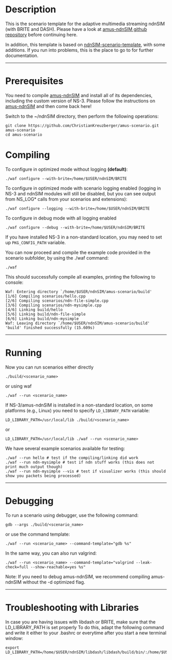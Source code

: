Description
===========

This is the scenario template for the adaptive multimedia streaming ndnSIM (with BRITE and DASH). Please have a look
at [amus-ndnSIM github repository](https://github.com/ChristianKreuzberger/amus-ndnSIM) before continuing here.

In addition, this template is based on [ndnSIM-scenario-template](https://github.com/cawka/ndnSIM-scenario-template),
with some additions. If you run into problems, this is the place to go to for further documentation.

---------------------------------------------

Prerequisites
=============

You need to compile [amus-ndnSIM](https://github.com/ChristianKreuzberger/amus-ndnSIM) and install all of its 
dependencies, including the custom version of NS-3. Please follow the instructions on 
[amus-ndnSIM](https://github.com/ChristianKreuzberger/amus-ndnSIM) and then come back here!


Switch to the ~/ndnSIM directory, then perform the following operations:
    
    git clone https://github.com/ChristianKreuzberger/amus-scenario.git amus-scenario
    cd amus-scenario

Compiling
=========

To configure in optimized mode without logging **(default)**:

    ./waf configure --with-brite=/home/$USER/ndnSIM/BRITE

To configure in optimized mode with scenario logging enabled (logging in NS-3 and ndnSIM modules will still be disabled,
but you can see output from NS_LOG* calls from your scenarios and extensions):

    ./waf configure --logging --with-brite=/home/$USER/ndnSIM/BRITE

To configure in debug mode with all logging enabled

    ./waf configure --debug --with-brite=/home/$USER/ndnSIM/BRITE

If you have installed NS-3 in a non-standard location, you may need to set up ``PKG_CONFIG_PATH`` variable.

You can now proceed and compile the example code provided in the scenario subfolder, by using the ./waf command:

    ./waf
    
This should successfully compile all examples, printing the following to console:

    Waf: Entering directory `/home/$USER/ndnSIM/amus-scenario/build'
    [1/6] Compiling scenarios/hello.cpp
    [2/6] Compiling scenarios/ndn-file-simple.cpp
    [3/6] Compiling scenarios/ndn-mysimple.cpp
    [4/6] Linking build/hello
    [5/6] Linking build/ndn-file-simple
    [6/6] Linking build/ndn-mysimple
    Waf: Leaving directory `/home/$USER/ndnSIM/amus-scenario/build'
    'build' finished successfully (15.609s)


---------------------------------------------

Running
=======



Now you can run scenarios either directly

    ./build/<scenario_name>

or using waf

    ./waf --run <scenario_name>

If NS-3/amus-ndnSIM is installed in a non-standard location, on some platforms (e.g., Linux) you need to specify ``LD_LIBRARY_PATH`` variable:

    LD_LIBRARY_PATH=/usr/local/lib ./build/<scenario_name>

or

    LD_LIBRARY_PATH=/usr/local/lib ./waf --run <scenario_name>


We have several example scenarios available for testing:

    ./waf --run hello # test if the compiling/linking did work
    ./waf --run ndn-mysimple # test if ndn stuff works (this does not print much output though)
    ./waf --run ndn-mysimple --vis # test if visualizer works (this should show you packets being processed)



---------------------------------------------

Debugging
=========
To run a scenario using debugger, use the following command:

    gdb --args ./build/<scenario_name>

or use the command template:

    ./waf --run <scenario_name> --command-template="gdb %s"

In the same way, you can also run valgrind:

    ./waf --run <scenario_name> --command-template="valgrind --leak-check=full --show-reachable=yes %s"

Note: If you need to debug amus-ndnSIM, we recommend compiling amus-ndnSIM without the -d optimized flag.

---------------------------------------------


Troubleshooting with Libraries
==============================

In case you are having issues with libdash or BRITE, make sure that the LD_LIBRARY_PATH is set properly
To do this, adapt the following command and write it either to your .bashrc or everytime after 
you start a new terminal window:

    export LD_LIBRARY_PATH=/home/$USER/ndnSIM/libdash/libdash/build/bin/:/home/$USER/ndnSIM/BRITE/:$LD_LIBRARY_PATH

